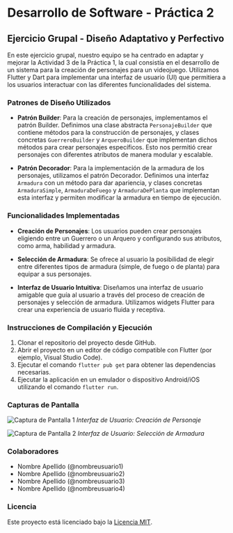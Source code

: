 # Desarrollo de Software - Práctica 2

## Ejercicio Grupal - Diseño Adaptativo y Perfectivo

En este ejercicio grupal, nuestro equipo se ha centrado en adaptar y mejorar la Actividad 3 de la Práctica 1, la cual consistía en el desarrollo de un sistema para la creación de personajes para un videojuego. Utilizamos Flutter y Dart para implementar una interfaz de usuario (UI) que permitiera a los usuarios interactuar con las diferentes funcionalidades del sistema.

### Patrones de Diseño Utilizados

- **Patrón Builder**: Para la creación de personajes, implementamos el patrón Builder. Definimos una clase abstracta `PersonajeBuilder` que contiene métodos para la construcción de personajes, y clases concretas `GuerreroBuilder` y `ArqueroBuilder` que implementan dichos métodos para crear personajes específicos. Esto nos permitió crear personajes con diferentes atributos de manera modular y escalable.

- **Patrón Decorador**: Para la implementación de la armadura de los personajes, utilizamos el patrón Decorador. Definimos una interfaz `Armadura` con un método para dar apariencia, y clases concretas `ArmaduraSimple`, `ArmaduraDeFuego` y `ArmaduraDePlanta` que implementan esta interfaz y permiten modificar la armadura en tiempo de ejecución.

### Funcionalidades Implementadas

- **Creación de Personajes**: Los usuarios pueden crear personajes eligiendo entre un Guerrero o un Arquero y configurando sus atributos, como arma, habilidad y armadura.

- **Selección de Armadura**: Se ofrece al usuario la posibilidad de elegir entre diferentes tipos de armadura (simple, de fuego o de planta) para equipar a sus personajes.

- **Interfaz de Usuario Intuitiva**: Diseñamos una interfaz de usuario amigable que guía al usuario a través del proceso de creación de personajes y selección de armadura. Utilizamos widgets Flutter para crear una experiencia de usuario fluida y receptiva.

### Instrucciones de Compilación y Ejecución

1. Clonar el repositorio del proyecto desde GitHub.
2. Abrir el proyecto en un editor de código compatible con Flutter (por ejemplo, Visual Studio Code).
3. Ejecutar el comando `flutter pub get` para obtener las dependencias necesarias.
4. Ejecutar la aplicación en un emulador o dispositivo Android/iOS utilizando el comando `flutter run`.

### Capturas de Pantalla

![Captura de Pantalla 1](screenshot1.png)
*Interfaz de Usuario: Creación de Personaje*

![Captura de Pantalla 2](screenshot2.png)
*Interfaz de Usuario: Selección de Armadura*

### Colaboradores

- Nombre Apellido (@nombreusuario1)
- Nombre Apellido (@nombreusuario2)
- Nombre Apellido (@nombreusuario3)
- Nombre Apellido (@nombreusuario4)

### Licencia

Este proyecto está licenciado bajo la [Licencia MIT](https://opensource.org/licenses/MIT).

